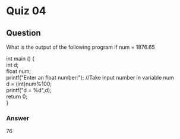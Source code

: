 Quiz 04
=======  

Question
--------  
What is the output of the following program if num = 1876.65  

int main () {  
int d;  
float num;  
printf("Enter an float number:");  //Take input number in variable num  
d = (int)num%100;  
printf("d = %d",d);  
return 0;  
}  

### Answer  
76  
